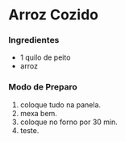# Arroz Cozido

### Ingredientes

* 1 quilo de peito
* arroz

### Modo de Preparo

1. coloque tudo na panela.
2. mexa bem.
3. coloque no forno por 30 min.
4. teste.

